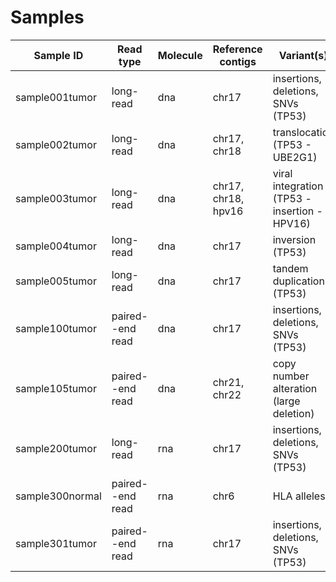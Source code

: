 # Samples

| Sample ID       | Read type        | Molecule   | Reference contigs   | Variant(s)                                   |
|-----------------|------------------|------------|---------------------|----------------------------------------------|
| sample001tumor  | long-read        | dna        | chr17               | insertions, deletions, SNVs (TP53)           |
| sample002tumor  | long-read        | dna        | chr17, chr18        | translocation (TP53 - UBE2G1)                |
| sample003tumor  | long-read        | dna        | chr17, chr18, hpv16 | viral integration (TP53 - insertion - HPV16) |
| sample004tumor  | long-read        | dna        | chr17               | inversion (TP53)                             |
| sample005tumor  | long-read        | dna        | chr17               | tandem duplication (TP53)                    |
| sample100tumor  | paired--end read | dna        | chr17               | insertions, deletions, SNVs (TP53)           |
| sample105tumor  | paired--end read | dna        | chr21, chr22        | copy number alteration (large deletion)      |
| sample200tumor  | long-read        | rna        | chr17               | insertions, deletions, SNVs (TP53)           |
| sample300normal | paired--end read | rna        | chr6                | HLA alleles                                  |
| sample301tumor  | paired--end read | rna        | chr17               | insertions, deletions, SNVs (TP53)           |
